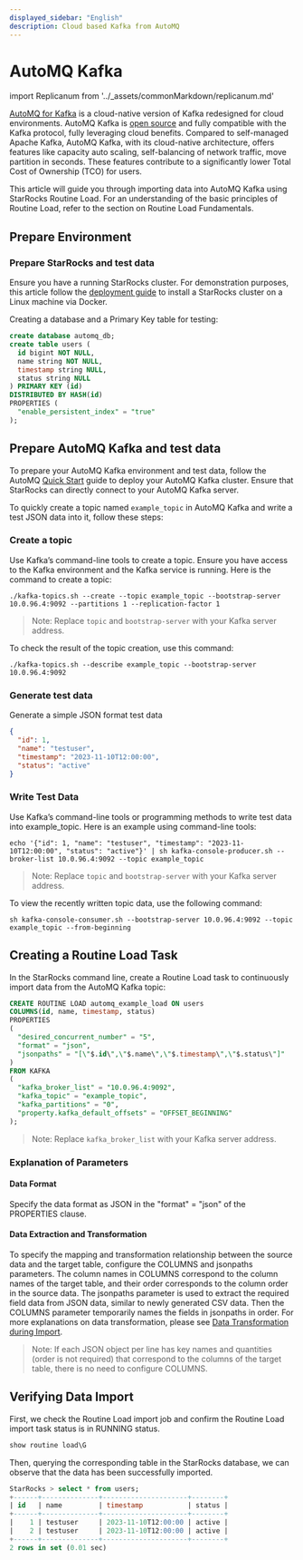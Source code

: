 ```yaml
---
displayed_sidebar: "English"
description: Cloud based Kafka from AutoMQ
---
```


# AutoMQ Kafka

import Replicanum from '../_assets/commonMarkdown/replicanum.md'

[AutoMQ for Kafka](https://www.automq.com/docs) is a cloud-native version of Kafka redesigned for cloud environments.
AutoMQ Kafka is [open source](https://github.com/AutoMQ/automq-for-kafka) and fully compatible with the Kafka protocol, fully leveraging cloud benefits.
Compared to self-managed Apache Kafka, AutoMQ Kafka, with its cloud-native architecture, offers features like capacity auto scaling, self-balancing of network traffic, move partition in seconds. These features contribute to a significantly lower Total Cost of Ownership (TCO) for users.

This article will guide you through importing data into AutoMQ Kafka using StarRocks Routine Load.
For an understanding of the basic principles of Routine Load, refer to the section on Routine Load Fundamentals.

## Prepare Environment

### Prepare StarRocks and test data

Ensure you have a running StarRocks cluster. For demonstration purposes, this article follow the [deployment guide](../quick_start/deploy_with_docker.md) to install a StarRocks cluster on a Linux machine via Docker.

Creating a database and a Primary Key table for testing:

```sql
create database automq_db;
create table users (
  id bigint NOT NULL,
  name string NOT NULL,
  timestamp string NULL,
  status string NULL
) PRIMARY KEY (id)
DISTRIBUTED BY HASH(id)
PROPERTIES (
  "enable_persistent_index" = "true"
);
```

<Replicanum />

## Prepare AutoMQ Kafka and test data

To prepare your AutoMQ Kafka environment and test data, follow the AutoMQ [Quick Start](https://www.automq.com/docs) guide to deploy your AutoMQ Kafka cluster. Ensure that StarRocks can directly connect to your AutoMQ Kafka server.

To quickly create a topic named `example_topic` in AutoMQ Kafka and write a test JSON data into it, follow these steps:

### Create a topic

Use Kafka’s command-line tools to create a topic. Ensure you have access to the Kafka environment and the Kafka service is running.
Here is the command to create a topic:

```shell
./kafka-topics.sh --create --topic example_topic --bootstrap-server 10.0.96.4:9092 --partitions 1 --replication-factor 1
```

> Note: Replace `topic` and `bootstrap-server` with your Kafka server address.

To check the result of the topic creation, use this command:

```shell
./kafka-topics.sh --describe example_topic --bootstrap-server 10.0.96.4:9092
```

### Generate test data

Generate a simple JSON format test data

```json
{
  "id": 1,
  "name": "testuser",
  "timestamp": "2023-11-10T12:00:00",
  "status": "active"
}
```

### Write Test Data

Use Kafka’s command-line tools or programming methods to write test data into example_topic. Here is an example using command-line tools:

```shell
echo '{"id": 1, "name": "testuser", "timestamp": "2023-11-10T12:00:00", "status": "active"}' | sh kafka-console-producer.sh --broker-list 10.0.96.4:9092 --topic example_topic
```

> Note: Replace `topic` and `bootstrap-server` with your Kafka server address.

To view the recently written topic data, use the following command:

```shell
sh kafka-console-consumer.sh --bootstrap-server 10.0.96.4:9092 --topic example_topic --from-beginning
```

## Creating a Routine Load Task

In the StarRocks command line, create a Routine Load task to continuously import data from the AutoMQ Kafka topic:

```sql
CREATE ROUTINE LOAD automq_example_load ON users
COLUMNS(id, name, timestamp, status)
PROPERTIES
(
  "desired_concurrent_number" = "5",
  "format" = "json",
  "jsonpaths" = "[\"$.id\",\"$.name\",\"$.timestamp\",\"$.status\"]"
)
FROM KAFKA
(
  "kafka_broker_list" = "10.0.96.4:9092",
  "kafka_topic" = "example_topic",
  "kafka_partitions" = "0",
  "property.kafka_default_offsets" = "OFFSET_BEGINNING"
);
```

> Note: Replace `kafka_broker_list` with your Kafka server address.

### Explanation of Parameters

#### Data Format

Specify the data format as JSON in the "format" = "json" of the PROPERTIES clause.

#### Data Extraction and Transformation

To specify the mapping and transformation relationship between the source data and the target table, configure the COLUMNS and jsonpaths parameters. The column names in COLUMNS correspond to the column names of the target table, and their order corresponds to the column order in the source data. The jsonpaths parameter is used to extract the required field data from JSON data, similar to newly generated CSV data. Then the COLUMNS parameter temporarily names the fields in jsonpaths in order. For more explanations on data transformation, please see [Data Transformation during Import](./Etl_in_loading.md).
> Note: If each JSON object per line has key names and quantities (order is not required) that correspond to the columns of the target table, there is no need to configure COLUMNS.

## Verifying Data Import

First, we check the Routine Load import job and confirm the Routine Load import task status is in RUNNING status.

```sql
show routine load\G
```

Then, querying the corresponding table in the StarRocks database, we can observe that the data has been successfully imported.

```sql
StarRocks > select * from users;
+------+--------------+---------------------+--------+
| id   | name         | timestamp           | status |
+------+--------------+---------------------+--------+
|    1 | testuser     | 2023-11-10T12:00:00 | active |
|    2 | testuser     | 2023-11-10T12:00:00 | active |
+------+--------------+---------------------+--------+
2 rows in set (0.01 sec)
```
